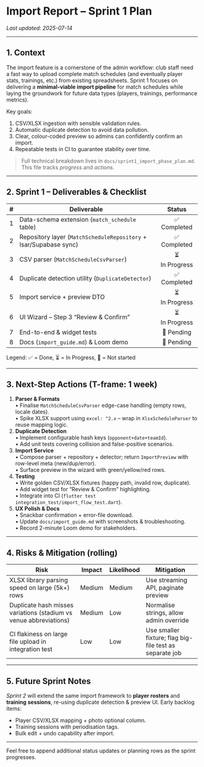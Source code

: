 # Import Report – Sprint 1 Plan

_Last updated: 2025-07-14_

---

## 1. Context  
The import feature is a cornerstone of the admin workflow: club staff need a fast way to upload complete match schedules (and eventually player stats, trainings, etc.) from existing spreadsheets.  Sprint&nbsp;1 focuses on delivering a **minimal-viable import pipeline** for match schedules while laying the groundwork for future data types (players, trainings, performance metrics).

Key goals:
1. CSV/XLSX ingestion with sensible validation rules.
2. Automatic duplicate detection to avoid data pollution.
3. Clear, colour-coded preview so admins can confidently confirm an import.
4. Repeatable tests in CI to guarantee stability over time.

> Full technical breakdown lives in `docs/sprint1_import_phase_plan.md`. This file tracks *progress* and *actions*.

---

## 2. Sprint&nbsp;1 – Deliverables & Checklist

| # | Deliverable | Status |
|---:|-------------|:-------:|
| 1 | Data-schema extension (`match_schedule` table) | ✅ Completed |
| 2 | Repository layer (`MatchScheduleRepository` + Isar/Supabase sync) | ✅ Completed |
| 3 | CSV parser (`MatchScheduleCsvParser`) | ⏳ In&nbsp;Progress |
| 4 | Duplicate detection utility (`DuplicateDetector`) | ✅ Completed |
| 5 | Import service + preview DTO | ⏳ In&nbsp;Progress |
| 6 | UI Wizard – Step 3 “Review & Confirm” | ⏳ In&nbsp;Progress |
| 7 | End-to-end & widget tests | 🔲 Pending |
| 8 | Docs (`import_guide.md`) & Loom demo | 🔲 Pending |

Legend: ✅ = Done, ⏳ = In Progress, 🔲 = Not started

---

## 3. Next-Step Actions (T-frame: 1 week)

1. **Parser & Formats**  
   • Finalise `MatchScheduleCsvParser` edge-case handling (empty rows, locale dates).  
   • Spike XLSX support using `excel: ^2.x` – wrap in `XlsxScheduleParser` to reuse mapping logic.
2. **Duplicate Detection**  
   • Implement configurable hash keys (`opponent+date+teamId`).  
   • Add unit tests covering collision and false-positive scenarios.
3. **Import Service**  
   • Compose parser + repository + detector; return `ImportPreview` with row-level meta (new/dup/error).  
   • Surface preview in the wizard with green/yellow/red rows.
4. **Testing**  
   • Write golden CSV/XLSX fixtures (happy path, invalid row, duplicate).  
   • Add widget test for “Review & Confirm” highlighting.  
   • Integrate into CI (`flutter test integration_test/import_flow_test.dart`).
5. **UX Polish & Docs**  
   • Snackbar confirmation + error-file download.  
   • Update `docs/import_guide.md` with screenshots & troubleshooting.  
   • Record 2-minute Loom demo for stakeholders.

---

## 4. Risks & Mitigation (rolling)

| Risk | Impact | Likelihood | Mitigation |
|------|--------|-----------|-----------|
| XLSX library parsing speed on large (5k+) rows | Medium | Medium | Use streaming API, paginate preview |
| Duplicate hash misses variations (stadium vs venue abbreviations) | Medium | Low | Normalise strings, allow admin override |
| CI flakiness on large file upload in integration test | Low | Low | Use smaller fixture; flag big-file test as separate job |

---

## 5. Future Sprint Notes

*Sprint 2* will extend the same import framework to **player rosters** and **training sessions**, re-using duplicate detection & preview UI.  Early backlog items:
- Player CSV/XLSX mapping + photo optional column.
- Training sessions with periodisation tags.
- Bulk edit + undo capability after import.

---

Feel free to append additional status updates or planning rows as the sprint progresses.